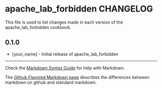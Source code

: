 apache_lab_forbidden CHANGELOG
==============================

This file is used to list changes made in each version of the apache_lab_forbidden cookbook.

0.1.0
-----
- [your_name] - Initial release of apache_lab_forbidden

- - -
Check the [Markdown Syntax Guide](http://daringfireball.net/projects/markdown/syntax) for help with Markdown.

The [Github Flavored Markdown page](http://github.github.com/github-flavored-markdown/) describes the differences between markdown on github and standard markdown.
